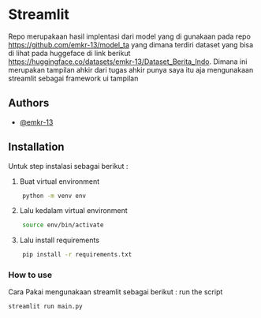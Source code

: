 # Streamlit

Repo merupakaan hasil implentasi dari model yang di gunakaan pada repo https://github.com/emkr-13/model_ta yang dimana terdiri dataset yang bisa di lihat pada huggeface di link berikut https://huggingface.co/datasets/emkr-13/Dataset_Berita_Indo. Dimana ini merupakan tampilan ahkir dari tugas ahkir punya saya itu aja mengunakaan streamlit sebagai framework ui tampilan

## Authors

- [@emkr-13](https://www.github.com/emkr-13)

## Installation

Untuk step instalasi sebagai berikut :

1. Buat virtual environment

```bash
    python -m venv env
```

2. Lalu kedalam virtual environment

```bash
    source env/bin/activate
```

3. Lalu install requirements

```bash
    pip install -r requirements.txt
```

### How to use

Cara Pakai mengunakaan streamlit sebagai berikut :
run the script
```bash
streamlit run main.py
```